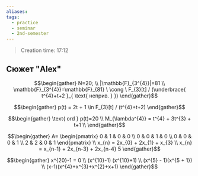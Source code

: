 ```yaml
---
aliases: 
tags:
  - practice
  - seminar
  - 2nd-semester
---
```


> Creation time: 17:12

## Сюжет "Alex"

$$\begin{gather}
N=20; \\
|\mathbb{F}_{3^{4}}|=81 \\
\mathbb{F}_{3^{4}}=\mathbb{F}_{81}  \ \cong \  F_{3}[t] / (\underbrace{ t^{4}+t+2 }_{ \text{ неприв. }  }) 
\end{gather}$$

$$\begin{gather}
p(t) = 2t + 1  \in  F_{3}[t] / (t^{4}+t+2) 
\end{gather}$$

$$\begin{gather}
\text{ ord } p(t)=20 \\
M_{\lambda^{4}} = t^{4} + 3t^{3} + t+1 \\
\end{gather}$$

$$\begin{gather}
A= \begin{pmatrix}
0 & 1 & 0 & 0 \\
0 & 0 & 1 & 0 \\
0 & 0 & 0 & 1 \\
2 & 2 & 0 & 1
\end{pmatrix} \\
x_{n} = 2x_{0} + 2x_{1} + x_{3} \\
x_{n} = x_{n-1} + 2x_{n-3} + 2x_{n-4} 5
\end{gather}$$

$$\begin{gather}
x^{20}-1 = 0 \\
(x^{10}-1) (x^{10}+1) \\
(x^{5} - 1)(x^{5 + 1}) \\
(x-1)(x^{4}+x^{3}+x^{2}+x+1)
\end{gather}$$

